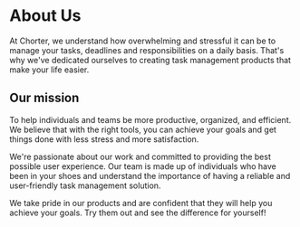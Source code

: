 # About Us

At Chorter, we understand how overwhelming and stressful it can be to manage your tasks, deadlines and responsibilities on a daily basis. That's why we've dedicated ourselves to creating task management products that make your life easier.

## Our mission

To help individuals and teams be more productive, organized, and efficient. We believe that with the right tools, you can achieve your goals and get things done with less stress and more satisfaction.

We're passionate about our work and committed to providing the best possible user experience. Our team is made up of individuals who have been in your shoes and understand the importance of having a reliable and user-friendly task management solution.

We take pride in our products and are confident that they will help you achieve your goals. Try them out and see the difference for yourself!
